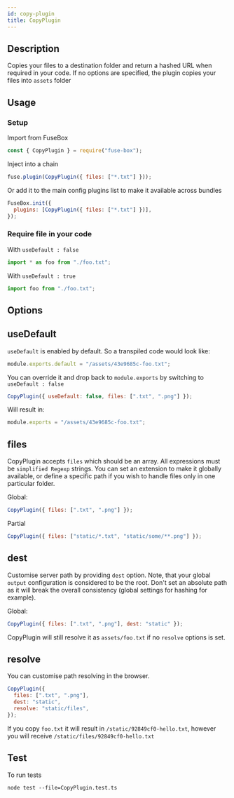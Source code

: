 ```yaml
---
id: copy-plugin
title: CopyPlugin
---
```


## Description

Copies your files to a destination folder and return a hashed URL when required
in your code. If no options are specified, the plugin copies your files into
`assets` folder

## Usage

### Setup

Import from FuseBox

```js
const { CopyPlugin } = require("fuse-box");
```

Inject into a chain

```js
fuse.plugin(CopyPlugin({ files: ["*.txt"] }));
```

Or add it to the main config plugins list to make it available across bundles

```js
FuseBox.init({
  plugins: [CopyPlugin({ files: ["*.txt"] })],
});
```

### Require file in your code

With `useDefault : false`

```js
import * as foo from "./foo.txt";
```

With `useDefault : true`

```js
import foo from "./foo.txt";
```

## Options

## useDefault

`useDefault` is enabled by default. So a transpiled code would look like:

```js
module.exports.default = "/assets/43e9685c-foo.txt";
```

You can override it and drop back to `module.exports` by switching to
`useDefault : false`

```js
CopyPlugin({ useDefault: false, files: [".txt", ".png"] });
```

Will result in:

```js
module.exports = "/assets/43e9685c-foo.txt";
```

## files

CopyPlugin accepts `files` which should be an array. All expressions must be
`simplified Regexp` strings. You can set an extension to make it globally
available, or define a specific path if you wish to handle files only in one
particular folder.

Global:

```js
CopyPlugin({ files: [".txt", ".png"] });
```

Partial

```js
CopyPlugin({ files: ["static/*.txt", "static/some/**.png"] });
```

## dest

Customise server path by providing `dest` option. Note, that your global
`output` configuration is considered to be the root. Don't set an absolute path
as it will break the overall consistency (global settings for hashing for
example).

Global:

```js
CopyPlugin({ files: [".txt", ".png"], dest: "static" });
```

CopyPlugin will still resolve it as `assets/foo.txt` if no `resolve` options is
set.

## resolve

You can customise path resolving in the browser.

```js
CopyPlugin({
  files: [".txt", ".png"],
  dest: "static",
  resolve: "static/files",
});
```

If you copy `foo.txt` it will result in `/static/92849cf0-hello.txt`, however
you will receive `/static/files/92849cf0-hello.txt`

## Test

To run tests

```
node test --file=CopyPlugin.test.ts
```
